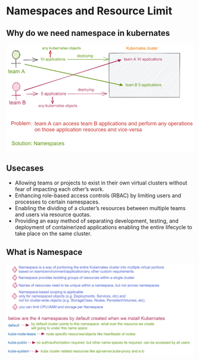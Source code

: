 # Namespaces and Resource Limit

## Why do we need namespace in kubernates

![why_ns](../img/ns_rl/why_namespaces.png)

## Usecases

* Allowing teams or projects to exist in their own virtual clusters without fear of impacting each other’s work.
* Enhancing role-based access controls (RBAC) by limiting users and processes to certain namespaces.
* Enabling the dividing of a cluster’s resources between multiple teams and users via resource quotas.
* Providing an easy method of separating development, testing, and deployment of containerized applications enabling the entire lifecycle to take place on the same cluster.

## What is Namespace

![ns](../img/ns_rl/namespace.png)